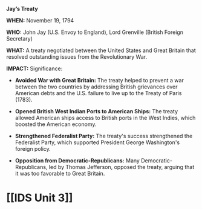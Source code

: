 **Jay’s Treaty**

**WHEN:** November 19, 1794

**WHO:** John Jay (U.S. Envoy to England), Lord Grenville (British Foreign Secretary)

**WHAT:** A treaty negotiated between the United States and Great Britain that resolved outstanding issues from the Revolutionary War.

**IMPACT:** Significance: 

- **Avoided War with Great Britain:** The treaty helped to prevent a war between the two countries by addressing British grievances over American debts and the U.S. failure to live up to the Treaty of Paris (1783).

- **Opened British West Indian Ports to American Ships:** The treaty allowed American ships access to British ports in the West Indies, which boosted the American economy.

- **Strengthened Federalist Party:** The treaty's success strengthened the Federalist Party, which supported President George Washington's foreign policy.

- **Opposition from Democratic-Republicans:** Many Democratic-Republicans, led by Thomas Jefferson, opposed the treaty, arguing that it was too favorable to Great Britain.
# [[IDS Unit 3]]